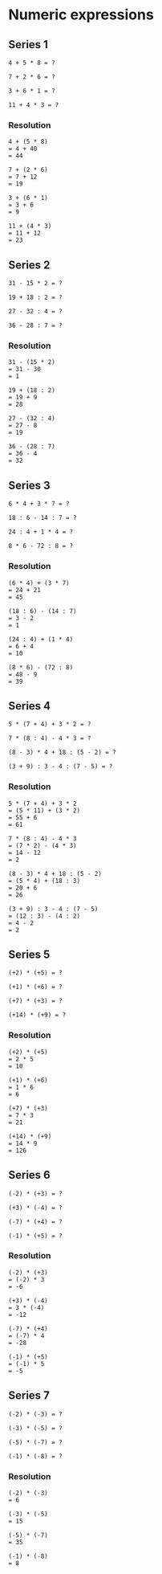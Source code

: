 # Numeric expressions

## Series 1
```
4 + 5 * 8 = ?
```

```
7 + 2 * 6 = ?
```

```
3 + 6 * 1 = ?
```

```
11 + 4 * 3 = ?
```

### Resolution
```
4 + (5 * 8)
= 4 + 40
= 44
```

```
7 + (2 * 6)
= 7 + 12
= 19
```

```
3 + (6 * 1)
= 3 + 6
= 9
```

```
11 + (4 * 3)
= 11 + 12
= 23
```

## Series 2

```
31 - 15 * 2 = ?
```

```
19 + 18 : 2 = ?
```

```
27 - 32 : 4 = ?
```

```
36 - 28 : 7 = ?
```

### Resolution
```
31 - (15 * 2)
= 31 - 30
= 1
```

```
19 + (18 : 2)
= 19 + 9
= 28
```

```
27 - (32 : 4)
= 27 - 8
= 19
```

```
36 - (28 : 7)
= 36 - 4
= 32
```

## Series 3

```
6 * 4 + 3 * 7 = ?
```

```
18 : 6 - 14 : 7 = ?
```

```
24 : 4 + 1 * 4 = ?
```

```
8 * 6 - 72 : 8 = ?
```

### Resolution
```
(6 * 4) + (3 * 7)
= 24 + 21
= 45
```

```
(18 : 6) - (14 : 7)
= 3 - 2
= 1
```

```
(24 : 4) + (1 * 4)
= 6 + 4
= 10
```

```
(8 * 6) - (72 : 8)
= 48 - 9
= 39
```

## Series 4

```
5 * (7 + 4) + 3 * 2 = ?
```

```
7 * (8 : 4) - 4 * 3 = ?
```

```
(8 - 3) * 4 + 18 : (5 - 2) = ?
```

```
(3 + 9) : 3 - 4 : (7 - 5) = ?
```

### Resolution
```
5 * (7 + 4) + 3 * 2
= (5 * 11) + (3 * 2)
= 55 + 6
= 61
```

```
7 * (8 : 4) - 4 * 3
= (7 * 2) - (4 * 3)
= 14 - 12
= 2
```

```
(8 - 3) * 4 + 18 : (5 - 2)
= (5 * 4) + (18 : 3)
= 20 + 6
= 26
```

```
(3 + 9) : 3 - 4 : (7 - 5)
= (12 : 3) - (4 : 2)
= 4 - 2
= 2
```

## Series 5

```
(+2) * (+5) = ?
```

```
(+1) * (+6) = ?
```

```
(+7) * (+3) = ?
```

```
(+14) * (+9) = ?
```

### Resolution
```
(+2) * (+5)
= 2 * 5
= 10
```

```
(+1) * (+6)
= 1 * 6
= 6
```

```
(+7) * (+3)
= 7 * 3
= 21
```

```
(+14) * (+9)
= 14 * 9
= 126
```

## Series 6

```
(-2) * (+3) = ?
```

```
(+3) * (-4) = ?
```

```
(-7) * (+4) = ?
```

```
(-1) * (+5) = ?
```

### Resolution
```
(-2) * (+3)
= (-2) * 3
= -6
```

```
(+3) * (-4)
= 3 * (-4)
= -12
```

```
(-7) * (+4)
= (-7) * 4
= -28
```

```
(-1) * (+5)
= (-1) * 5
= -5
```

## Series 7

```
(-2) * (-3) = ?
```

```
(-3) * (-5) = ?
```

```
(-5) * (-7) = ?
```

```
(-1) * (-8) = ?
```

### Resolution
```
(-2) * (-3)
= 6
```

```
(-3) * (-5)
= 15
```

```
(-5) * (-7)
= 35
```

```
(-1) * (-8)
= 8
```
